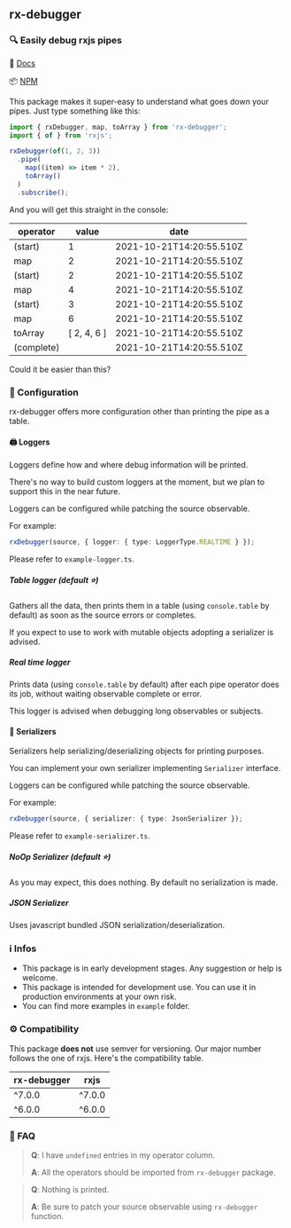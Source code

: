 ## rx-debugger

### 🔍 Easily debug rxjs pipes

🔗 [Docs](https://corradodellorusso.github.io/rx-debugger/index.html)

📦 [NPM](https://www.npmjs.com/package/rx-debugger)

This package makes it super-easy to understand what goes down your pipes.
Just type something like this:

```typescript
import { rxDebugger, map, toArray } from 'rx-debugger';
import { of } from 'rxjs';

rxDebugger(of(1, 2, 3))
  .pipe(
    map((item) => item * 2),
    toArray()
  )
  .subscribe();
```

And you will get this straight in the console:

| operator   | value       | date                     |
| ---------- | ----------- | ------------------------ |
| (start)    | 1           | 2021-10-21T14:20:55.510Z |
| map        | 2           | 2021-10-21T14:20:55.510Z |
| (start)    | 2           | 2021-10-21T14:20:55.510Z |
| map        | 4           | 2021-10-21T14:20:55.510Z |
| (start)    | 3           | 2021-10-21T14:20:55.510Z |
| map        | 6           | 2021-10-21T14:20:55.510Z |
| toArray    | [ 2, 4, 6 ] | 2021-10-21T14:20:55.510Z |
| (complete) |             | 2021-10-21T14:20:55.510Z |

Could it be easier than this?

### 🔧 Configuration

rx-debugger offers more configuration other than printing the pipe as a table.

#### 🖨️ Loggers

Loggers define how and where debug information will be printed.

There's no way to build custom loggers at the moment, but we plan to support this in the near future.

Loggers can be configured while patching the source observable.

For example:

```typescript
rxDebugger(source, { logger: { type: LoggerType.REALTIME } });
```

Please refer to `example-logger.ts`.

##### Table logger (default ⭐)

Gathers all the data, then prints them in a table (using `console.table` by default) as soon as the source errors or completes.

If you expect to use to work with mutable objects adopting a serializer is advised.

##### Real time logger

Prints data (using `console.table` by default) after each pipe operator does its job, without waiting observable complete or error.

This logger is advised when debugging long observables or subjects.

#### 🧬 Serializers

Serializers help serializing/deserializing objects for printing purposes.

You can implement your own serializer implementing `Serializer` interface.

Loggers can be configured while patching the source observable.

For example:

```typescript
rxDebugger(source, { serializer: { type: JsonSerializer });
```

Please refer to `example-serializer.ts`.

##### NoOp Serializer (default ⭐)

As you may expect, this does nothing. By default no serialization is made.

##### JSON Serializer

Uses javascript bundled JSON serialization/deserialization.

### ℹ️ Infos

- This package is in early development stages. Any suggestion or help is welcome.
- This package is intended for development use. You can use it in production environments at your own risk.
- You can find more examples in `example` folder.

### ⚙️ Compatibility

This package **does not** use semver for versioning. Our major number follows the one of rxjs.
Here's the compatibility table.

| rx-debugger | rxjs   |
| ----------- | ------ |
| ^7.0.0      | ^7.0.0 |
| ^6.0.0      | ^6.0.0 |

### 💬 FAQ

> **Q**: I have `undefined` entries in my operator column.
>
> **A**: All the operators should be imported from `rx-debugger` package.

> **Q**: Nothing is printed.
>
> **A**: Be sure to patch your source observable using `rx-debugger` function.
